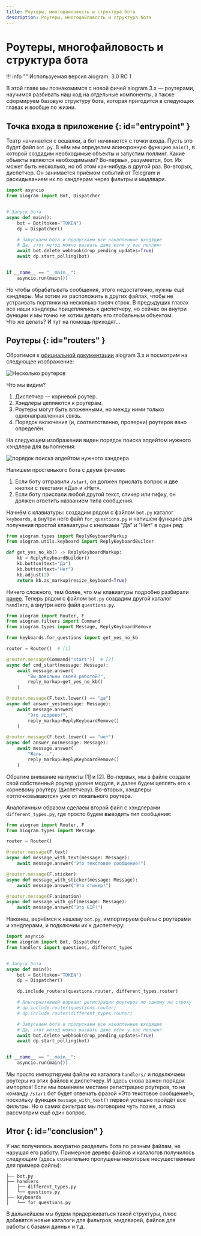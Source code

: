 ```yaml
---
title: Роутеры, многофайловость и структура бота
description: Роутеры, многофайловость и структура бота
---
```


# Роутеры, многофайловость и структура бота

!!! info ""
    Используемая версия aiogram: 3.0 RC 1

В этой главе мы познакомимся с новой фичей aiogram 3.x — роутерами, научимся разбивать наш код на отдельные 
компоненты, а также сформируем базовую структуру бота, которая пригодится в следующих главах и вообще по жизни.

## Точка входа в приложение {: id="entrypoint" }

Театр начинается с вешалки, а бот начинается с точки входа. Пусть это будет файл `bot.py`. В нём мы определим 
асинхронную функцию `main()`, в которой создадим необходимые объекты и запустим поллинг. Какие 
объекты являются необходимыми? Во-первых, разумеется, бот. Их может быть несколько, но об этом 
как-нибудь в другой раз. Во-вторых, диспетчер. Он занимается приёмом событий от Telegram и раскидыванием их 
по хэндлерам через фильтры и мидлвари.

```python title="bot.py"
import asyncio
from aiogram import Bot, Dispatcher


# Запуск бота
async def main():
    bot = Bot(token="TOKEN")
    dp = Dispatcher()

    # Запускаем бота и пропускаем все накопленные входящие
    # Да, этот метод можно вызвать даже если у вас поллинг
    await bot.delete_webhook(drop_pending_updates=True)
    await dp.start_polling(bot)


if __name__ == "__main__":
    asyncio.run(main())
```

Но чтобы обрабатывать сообщения, этого недостаточно, нужны ещё хэндлеры. Мы хотим их расположить 
в других файлах, чтобы не устраивать портянки на несколько тысяч строк. В предыдущих главах все 
наши хэндлеры прицеплялись к диспетчеру, но сейчас он внутри функции и мы точно не хотим 
делать его глобальным объектом.  
Что же делать? И тут на помощь приходят...

## Роутеры {: id="routers" }

Обратимся к [официальной документации](https://docs.aiogram.dev/en/dev-3.x/dispatcher/router.html) 
aiogram 3.x и посмотрим на следующее изображение: 

![Несколько роутеров](https://docs.aiogram.dev/en/dev-3.x/_images/nested_routers_example.png)

Что мы видим? 

1. Диспетчер — корневой роутер.
2. Хэндлеры цепляются к роутерам.
3. Роутеры могут быть вложенными, но между ними только однонаправленная связь.
4. Порядок включения (и, соответственно, проверки) роутеров явно определён.

На следующем изображении виден порядок поиска апдейтом нужного хэндлера для выполнения:

![порядок поиска апдейтом нужного хэндлера](https://docs.aiogram.dev/en/dev-3.x/_images/update_propagation_flow.png)

Напишем простенького бота с двумя фичами:

1. Если боту отправили `/start`, он должен прислать вопрос и две кнопки с текстами «Да» и «Нет».
2. Если боту прислали любой другой текст, стикер или гифку, он должен ответить названием типа сообщения.

Начнём с клавиатуры: создадим рядом с файлом `bot.py` каталог `keyboards`, а внутри него файл `for_questions.py` 
и напишем функцию для получения простой клавиатуры с кнопками "Да" и "Нет" в один ряд:

```python title="keyboards/for_questions.py"
from aiogram.types import ReplyKeyboardMarkup
from aiogram.utils.keyboard import ReplyKeyboardBuilder

def get_yes_no_kb() -> ReplyKeyboardMarkup:
    kb = ReplyKeyboardBuilder()
    kb.button(text="Да")
    kb.button(text="Нет")
    kb.adjust(2)
    return kb.as_markup(resize_keyboard=True)
```

Ничего сложного, тем более, что мы клавиатуры подробно разбирали [ранее](buttons.md). 
Теперь рядом с файлом `bot.py` создадим другой каталог `handlers`, а внутри него файл `questions.py`.

```python title="handlers/questions.py" hl_lines="7 9"
from aiogram import Router, F
from aiogram.filters import Command
from aiogram.types import Message, ReplyKeyboardRemove

from keyboards.for_questions import get_yes_no_kb

router = Router()  # [1]

@router.message(Command("start"))  # [2]
async def cmd_start(message: Message):
    await message.answer(
        "Вы довольны своей работой?",
        reply_markup=get_yes_no_kb()
    )

@router.message(F.text.lower() == "да")
async def answer_yes(message: Message):
    await message.answer(
        "Это здорово!",
        reply_markup=ReplyKeyboardRemove()
    )

@router.message(F.text.lower() == "нет")
async def answer_no(message: Message):
    await message.answer(
        "Жаль...",
        reply_markup=ReplyKeyboardRemove()
    )
```

Обратим внимание на пункты [1] и [2]. Во-первых, мы в файле создали свой собственный роутер уровня модуля, и далее 
будем цеплять его к корневому роутеру (диспетчеру). Во-вторых, хэндлеры «отпочковываются» уже от локального роутера.

Аналогичным образом сделаем второй файл с хэндлерами `different_types.py`, где просто будем выводить тип сообщения:

```python title="handlers/different_types.py"
from aiogram import Router, F
from aiogram.types import Message

router = Router()

@router.message(F.text)
async def message_with_text(message: Message):
    await message.answer("Это текстовое сообщение!")

@router.message(F.sticker)
async def message_with_sticker(message: Message):
    await message.answer("Это стикер!")

@router.message(F.animation)
async def message_with_gif(message: Message):
    await message.answer("Это GIF!")

```

Наконец, вернёмся к нашему `bot.py`, импортируем файлы с роутерами и хэндлерами, и подключим их к диспетчеру:

```python title="bot.py" hl_lines="3 11 12"
import asyncio
from aiogram import Bot, Dispatcher
from handlers import questions, different_types


# Запуск бота
async def main():
    bot = Bot(token="TOKEN")
    dp = Dispatcher()

    dp.include_routers(questions.router, different_types.router)

    # Альтернативный вариант регистрации роутеров по одному на строку
    # dp.include_router(questions.router)
    # dp.include_router(different_types.router)

    # Запускаем бота и пропускаем все накопленные входящие
    # Да, этот метод можно вызвать даже если у вас поллинг
    await bot.delete_webhook(drop_pending_updates=True)
    await dp.start_polling(bot)


if __name__ == "__main__":
    asyncio.run(main())
```

Мы просто импортируем файлы из каталога `handlers/` и подключаем роутеры из этих файлов к диспетчеру. И здесь снова 
важен порядок импортов! Если мы поменяем местами регистрацию роутеров, то на команду `/start` бот будет отвечать 
фразой «Это текстовое сообщение!», поскольку функция `message_with_text()` первой успешно пройдёт все фильтры. Но 
о самих фильтрах мы поговорим чуть позже, а пока рассмотрим ещё один вопрос.


## Итог {: id="conclusion" }

У нас получилось аккуратно разделить бота по разным файлам, не нарушая его работу. Примерное дерево файлов 
и каталогов получилось следующим (здесь сознательно пропущены некоторые несущественные для примера файлы):

```
├── bot.py
├── handlers
│   ├── different_types.py
│   └── questions.py
├── keyboards
│   └── for_questions.py
```

В дальнейшем мы будем придерживаться такой структуры, плюс добавятся новые каталоги для фильтров, мидлварей, 
файлов для работы с базами данных и т.д.